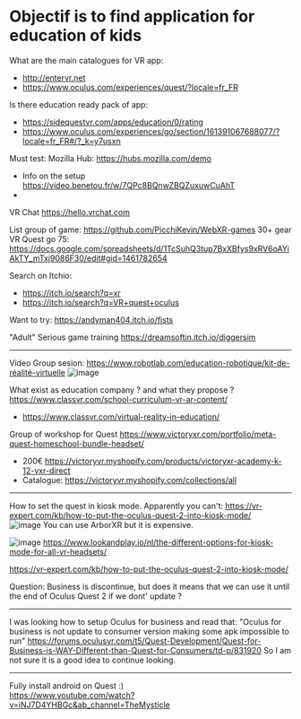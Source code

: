 # Objectif is to find application for education of kids


What are the main catalogues for VR app:
- http://entervr.net 
- https://www.oculus.com/experiences/quest/?locale=fr_FR

Is there education ready pack of app:
- https://sidequestvr.com/apps/education/0/rating
- https://www.oculus.com/experiences/go/section/161391067688077/?locale=fr_FR#/?_k=y7usxn




Must test:
Mozilla Hub: https://hubs.mozilla.com/demo
  - Info on the setup https://video.benetou.fr/w/7QPc8BQnwZBQZuxuwCuAhT
  - 
VR Chat https://hello.vrchat.com

List group of game:
https://github.com/PicchiKevin/WebXR-games 30+
gear VR Quest go 75: https://docs.google.com/spreadsheets/d/1TcSuhQ3tup7BxXBfys9xRV6oAYiAkTY_mTxj9086F30/edit#gid=1461782654

Search on Itchio:
- https://itch.io/search?q=xr
- https://itch.io/search?q=VR+quest+oculus



Want to try:
https://andyman404.itch.io/fists



"Adult" Serious game training
https://dreamsoftin.itch.io/diggersim


________________________

Video Group sesion: https://www.robotlab.com/education-robotique/kit-de-réalité-virtuelle
![image](https://user-images.githubusercontent.com/120555049/208686356-19fc1be6-0bfd-4644-a9d6-f591ca09f892.png)


What exist as education company ? and what they propose ?
https://www.classvr.com/school-curriculum-vr-ar-content/
- https://www.classvr.com/virtual-reality-in-education/

Group of workshop for Quest
https://www.victoryxr.com/portfolio/meta-quest-homeschool-bundle-headset/
- 200€ https://victoryvr.myshopify.com/products/victoryxr-academy-k-12-vxr-direct
- Catalogue: https://victoryvr.myshopify.com/collections/all
---------

How to set the quest in kiosk mode.
Apparently you can't:
https://vr-expert.com/kb/how-to-put-the-oculus-quest-2-into-kiosk-mode/  
![image](https://user-images.githubusercontent.com/120555049/208630645-2bb7006b-5eb9-40c1-9b16-9a0ca52e419d.png) 
You can use ArborXR but it is expensive.

![image](https://user-images.githubusercontent.com/120555049/208634799-c26bfae5-4f2f-4a5f-ba82-f8c7dd6a0112.png)
https://www.lookandplay.io/nl/the-different-options-for-kiosk-mode-for-all-vr-headsets/

https://vr-expert.com/kb/how-to-put-the-oculus-quest-2-into-kiosk-mode/

Question: Business is discontinue, but does it means that we can use it until the end of Oculus Quest 2 if we dont' update ?


-------------

I was looking how to setup Oculus for business and read that:
"Oculus for business is not update to consumer version making some apk impossible to run"
https://forums.oculusvr.com/t5/Quest-Development/Quest-for-Business-is-WAY-Different-than-Quest-for-Consumers/td-p/831920
So I am not sure it is a good idea to continue looking. 



------------------

Fully install android on Quest :)  
https://www.youtube.com/watch?v=iNJ7D4YHBGc&ab_channel=TheMysticle
